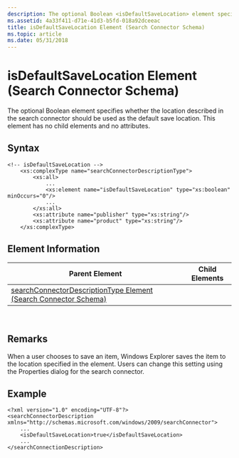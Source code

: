 ```yaml
---
description: The optional Boolean <isDefaultSaveLocation> element specifies whether the location described in the search connector should be used as the default save location. This element has no child elements and no attributes.
ms.assetid: 4a33f411-d71e-41d3-b5fd-018a92dceeac
title: isDefaultSaveLocation Element (Search Connector Schema)
ms.topic: article
ms.date: 05/31/2018
---
```


# isDefaultSaveLocation Element (Search Connector Schema)

The optional Boolean <isDefaultSaveLocation> element specifies whether the location described in the search connector should be used as the default save location. This element has no child elements and no attributes.

## Syntax


```
<!-- isDefaultSaveLocation -->
    <xs:complexType name="searchConnectorDescriptionType">
        <xs:all>
            ...
            <xs:element name="isDefaultSaveLocation" type="xs:boolean" minOccurs="0"/>
            ...
        </xs:all>
        <xs:attribute name="publisher" type="xs:string"/>
        <xs:attribute name="product" type="xs:string"/>
    </xs:complexType>
```



## Element Information



| Parent Element                                                                                                   | Child Elements |
|------------------------------------------------------------------------------------------------------------------|----------------|
| [searchConnectorDescriptionType Element (Search Connector Schema)](search-schema-searchconnectordescription.md) |                |



 

## Remarks

When a user chooses to save an item, Windows Explorer saves the item to the location specified in the <simpleLocation> element. Users can change this setting using the Properties dialog for the search connector.

## Example


```
<?xml version="1.0" encoding="UTF-8"?>
<searchConnectorDescription xmlns="http://schemas.microsoft.com/windows/2009/searchConnector">
    ...
    <isDefaultSaveLocation>true</isDefaultSaveLocation>
    ...
</searchConnectionDescription>
```



 

 



